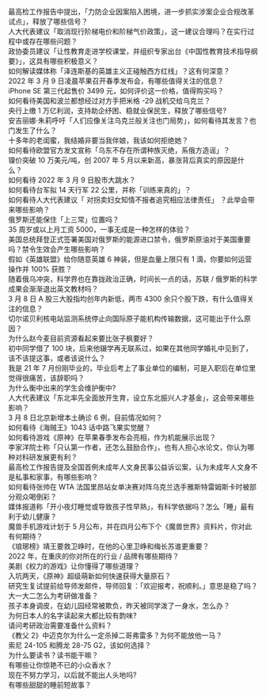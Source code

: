 最高检工作报告中提出，「力防企业因案陷入困境，进一步抓实涉案企业合规改革试点」，释放了哪些信号？  
人大代表建议「取消现行阶梯电价和阶梯气价政策」，这一建议合理吗？在实行过程中或存在哪些问题？  
政协委员建议「让性教育走进学校课堂，并组织专家出台《中国性教育技术指导纲要》」，这具有哪些积极意义？  
如何解读媒体称「泽连斯基的英雄主义正碰触西方红线」？这有何深意？  
2022 年 3 月 9 日凌晨苹果召开春季发布会，有哪些值得关注的信息？  
iPhone SE 第三代起售价 3499 元，如何评价这一价格，值得购买吗？  
如何看待美国和波兰都想经过对方手把米格 -29 战机交给乌克兰？  
央行上缴 1 万亿利润，支持助企纾困、稳就业保民生，释放了哪些信号?  
安吉丽娜·朱莉呼吁「人们应像关注乌克兰般关注也门局势」，如何看待其发言？也门发生了什么？  
十多年的老闺蜜，我结婚非要当我伴娘，我该如何拒绝她？  
如何看待欧盟官方发文宣称「乌东不存在所谓种族灭绝，系俄方造谣」？  
镍价突破 10 万美元/吨，创 2007 年 5 月以来新高，暴涨背后真实的原因是什么？  
如何看待 2022 年 3 月 9 日股市大跳水？  
如何看待台军拟 14 天行军 22 公里，并称「训练来真的」？  
如何看待人大代表建议「 对拐卖妇女知情不报者追究相应法律责任」 ？此举会带来哪些影响？  
俄罗斯还能保住「上三常」位置吗？  
35 周岁或以上月工资 5000，一事无成是一种怎样的体验？  
美国总统拜登正式签署美国对俄罗斯的能源进口禁令，俄罗斯原油对于美国重要吗？禁令生效会产生哪些影响？  
假如《英雄联盟》给你随意英雄 6 神装，但是血量上限只有 1 滴，你要如何运营操作并 100% 获胜？  
随着俄乌冲突，科学界也在靠拢政治正确，时间长一点的话，苏联 / 俄罗斯的科学成果会渐渐退出英文教材吗？  
3 月 8 日 A 股三大股指均创年内新低，两市 4300 余只个股下跌，有什么值得关注的信息？  
切尔诺贝利核电站监测系统停止向国际原子能机构传输数据，这可能出于什么原因？  
为什么赵今麦目前资源看起来要比张子枫要好？  
初中同学借了 100 块，后来他辍学再无联系过，如果在其他同学婚礼中见到了，该不该提这事，或者该说什么？  
我是 21 年 7 月份刚毕业的，毕业后考上了事业单位的编制，可是入职后在单位里觉得很痛苦，该辞职吗？  
为什么衡中出来的学生会维护衡中?  
人大代表建议「东北率先全面放开生育，设立东北振兴人才基金」，这会带来哪些影响？  
3 月 8 日北京新增本土确诊 6 例，目前情况如何？  
如何看待《海贼王》1043 话中路飞果实觉醒？  
如何看待游戏《原神》在苹果春季发布会亮相，作为机能展示出现？  
李家洋院士称「只认第一作者，还怎么鼓励合作」，也有人担心水论文，你认为哪种对科研发展更有利？  
最高检工作报告提及全国首例未成年人文身民事公益诉讼案，认为未成年人文身不是私事和家事，有哪些影响？  
如何看待张帅在 WTA 法国里昂站女单决赛对阵乌克兰选手雅斯特雷姆斯卡时被部分观众喝倒彩？  
媒体报道称「开小夜灯睡觉或导致孩子性早熟」，有科学依据吗？怎么「睡」最有利于幼儿健康？  
魔兽手机游戏计划于 5 月公布，并在四月公布下个《魔兽世界》资料片，你对此有何期待？  
《琅琊榜》靖王要救卫峥时，在他的心里卫峥和梅长苏谁更重要？  
2022 年，在重庆的你对所在的行业 / 品牌有哪些期待？  
美剧《权力的游戏》让你懂得了哪些道理？  
入坑两天，《原神》超级萌新如何快速获得大量原石？  
研究生复试提前给导师发邮件，导师回复：「欢迎报考，祝顺利。」意思是稳了吗？  
大一大二怎么为考研做准备？  
孩子本身调皮，在幼儿园经常被欺负，昨天被同学泼了一身水，怎么办？  
为何日本人的名字读起来大都比较有韵味?  
请问考研政治需要准备什么资料？  
《教父 2》中迈克尔为什么一定杀掉二哥弗雷多？为何不能放他一马？  
索尼 24-105 和腾龙 28-75 G2，该如何选择？  
为什么要读书？读书能干嘛？  
有哪些让你惊艳不已的小众香水？  
现在不努力学习，以后就不能出人头地吗?  
有哪些甜甜的睡前短故事？  
